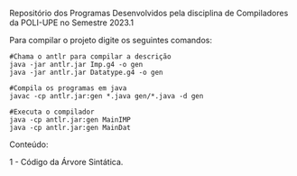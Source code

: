 Repositório dos Programas Desenvolvidos pela disciplina
de Compiladores da POLI-UPE no Semestre 2023.1

Para compilar o projeto digite os seguintes comandos:
```
#Chama o antlr para compilar a descrição
java -jar antlr.jar Imp.g4 -o gen
java -jar antlr.jar Datatype.g4 -o gen

#Compila os programas em java
javac -cp antlr.jar:gen *.java gen/*.java -d gen

#Executa o compilador
java -cp antlr.jar:gen MainIMP
java -cp antlr.jar:gen MainDat

```

Conteúdo:

1 - Código da Árvore Sintática.
